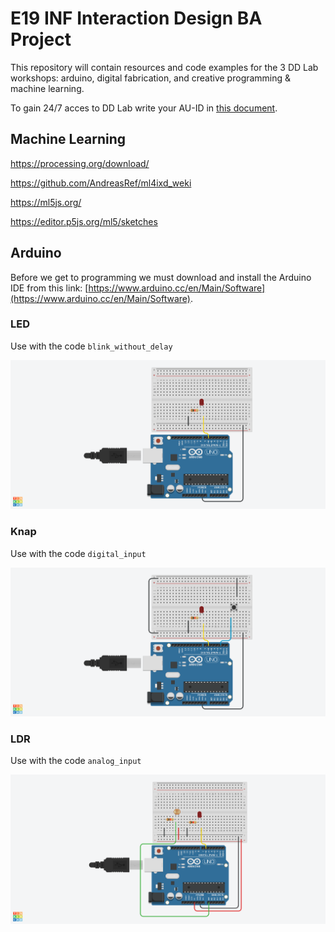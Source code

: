 # E19 INF Interaction Design BA Project

This repository will contain resources and code examples for the 3 DD Lab workshops: arduino, digital fabrication, and creative programming & machine learning.

To gain 24/7 acces to DD Lab write your AU-ID in [this document](https://docs.google.com/document/d/1FoEP0qTcsEFyzThbeAz_xVywSCf1MchunuaclhCA9ag/edit?usp=sharing).

## Machine Learning

https://processing.org/download/

https://github.com/AndreasRef/ml4ixd_weki

https://ml5js.org/

https://editor.p5js.org/ml5/sketches



## Arduino

Before we get to programming we must download and install the Arduino IDE from this link: [https://www.arduino.cc/en/Main/Software](https://www.arduino.cc/en/Main/Software).

### LED
Use with the code ```blink_without_delay```


![](/assets/led.png)

###  Knap
Use with the code ```digital_input```

![](/assets/knap.png)

### LDR
Use with the code ```analog_input```

![](/assets/ldr.png)
